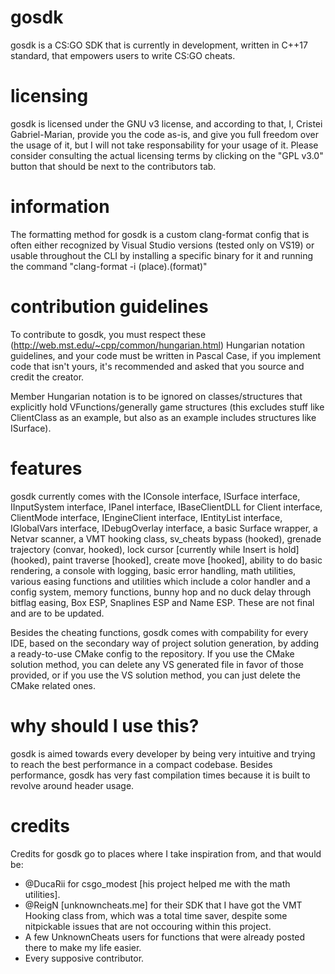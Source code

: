 # gosdk
gosdk is a CS:GO SDK that is currently in development, written in C++17 standard, that empowers users to write CS:GO cheats.

# licensing
gosdk is licensed under the GNU v3 license, and according to that, I, Cristei Gabriel-Marian, provide you the code as-is, and give you full freedom over the usage of it, but I will not take responsability for your usage of it. Please consider consulting the actual licensing terms by clicking on the "GPL v3.0" button that should be next to the contributors tab.

# information
The formatting method for gosdk is a custom clang-format config that is often either recognized by Visual Studio versions (tested only on VS19) or usable throughout the CLI by installing a specific binary for it and running the command "clang-format -i (place).(format)"
# contribution guidelines
To contribute to gosdk, you must respect these (http://web.mst.edu/~cpp/common/hungarian.html) Hungarian notation guidelines, and your code must be written in Pascal Case, if you implement code that isn't yours, it's recommended and asked that you source and credit the creator.

Member Hungarian notation is to be ignored on classes/structures that explicitly hold VFunctions/generally game structures (this excludes stuff like ClientClass as an example, but also as an example includes structures like ISurface).

# features
gosdk currently comes with the IConsole interface, ISurface interface, IInputSystem interface, IPanel interface, IBaseClientDLL for Client interface, ClientMode interface, IEngineClient interface, IEntityList interface, IGlobalVars interface, IDebugOverlay interface, a basic Surface wrapper, a Netvar scanner, a VMT hooking class, sv_cheats bypass (hooked), grenade trajectory (convar, hooked), lock cursor [currently while Insert is hold] (hooked), paint traverse [hooked], create move [hooked], ability to do basic rendering, a console with logging, basic error handling, math utilities, various easing functions and utilities which include a color handler and a config system, memory functions, bunny hop and no duck delay through bitflag easing, Box ESP, Snaplines ESP and Name ESP. These are not final and are to be updated.

Besides the cheating functions, gosdk comes with compability for every IDE, based on the secondary way of project solution generation, by adding a ready-to-use CMake config to the repository. If you use the CMake solution method, you can delete any VS generated file in favor of those provided, or if you use the VS solution method, you can just delete the CMake related ones.

# why should I use this?
gosdk is aimed towards every developer by being very intuitive and trying to reach the best performance in a compact codebase. Besides performance, gosdk has very fast compilation times because it is built to revolve around header usage.

# credits
Credits for gosdk go to places where I take inspiration from, and that would be:
- @DucaRii for csgo_modest [his project helped me with the math utilities].
- @ReigN [unknowncheats.me] for their SDK that I have got the VMT Hooking class from, which was a total time saver, despite some nitpickable issues that are not occouring within this project.
- A few UnknownCheats users for functions that were already posted there to make my life easier.
- Every supposive contributor.
